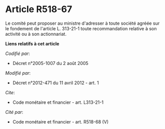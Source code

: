 # Article R518-67

Le comité peut proposer au ministre d'adresser à toute société agréée sur le fondement de l'article L. 313-21-1 toute
recommandation relative à son activité ou à son actionnariat.

**Liens relatifs à cet article**

_Codifié par_:

  - Décret n°2005-1007 du 2 août 2005

_Modifié par_:

  - Décret n°2012-471 du 11 avril 2012 - art. 1

_Cite_:

  - Code monétaire et financier - art. L313-21-1

_Cité par_:

  - Code monétaire et financier - art. R518-68 (V)
